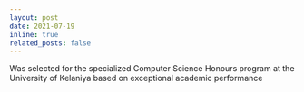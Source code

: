 ```yaml
---
layout: post
date: 2021-07-19
inline: true
related_posts: false
---
```


Was selected for the specialized Computer Science Honours program at the University of Kelaniya based on exceptional academic performance